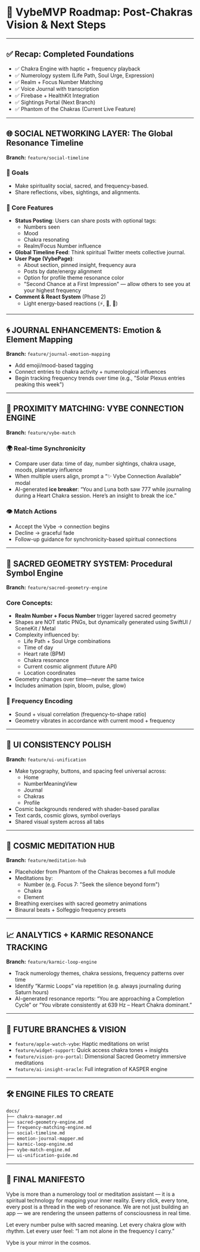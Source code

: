 
# 🌌 VybeMVP Roadmap: Post-Chakras Vision & Next Steps

---

## ✅ Recap: Completed Foundations

- ✅ Chakra Engine with haptic + frequency playback
- ✅ Numerology system (Life Path, Soul Urge, Expression)
- ✅ Realm + Focus Number Matching
- ✅ Voice Journal with transcription
- ✅ Firebase + HealthKit Integration
- ✅ Sightings Portal (Next Branch)
- ✅ Phantom of the Chakras (Current Live Feature)

---

## 🌐 SOCIAL NETWORKING LAYER: The Global Resonance Timeline

**Branch:** `feature/social-timeline`

### 🎯 Goals
- Make spirituality social, sacred, and frequency-based.
- Share reflections, vibes, sightings, and alignments.

### 🧬 Core Features
- **Status Posting**: Users can share posts with optional tags:
  - Numbers seen
  - Mood
  - Chakra resonating
  - Realm/Focus Number influence
- **Global Timeline Feed**: Think spiritual Twitter meets collective journal.
- **User Page (VybePage)**:
  - About section, pinned insight, frequency aura
  - Posts by date/energy alignment
  - Option for profile theme resonance color
  - "Second Chance at a First Impression" — allow others to see you at your highest frequency
- **Comment & React System** (Phase 2)
  - Light energy-based reactions (⚡, 🌿, 🔮)

---

## 🌀 JOURNAL ENHANCEMENTS: Emotion & Element Mapping

**Branch:** `feature/journal-emotion-mapping`

- Add emoji/mood-based tagging
- Connect entries to chakra activity + numerological influences
- Begin tracking frequency trends over time (e.g., "Solar Plexus entries peaking this week")

---

## 📡 PROXIMITY MATCHING: VYBE CONNECTION ENGINE

**Branch:** `feature/vybe-match`

### 🌍 Real-time Synchronicity
- Compare user data: time of day, number sightings, chakra usage, moods, planetary influence
- When multiple users align, prompt a “✨ Vybe Connection Available” modal
- AI-generated **ice breaker**: “You and Luna both saw 777 while journaling during a Heart Chakra session. Here’s an insight to break the ice.”

### 👁️ Match Actions
- Accept the Vybe → connection begins
- Decline → graceful fade
- Follow-up guidance for synchronicity-based spiritual connections

---

## 💠 SACRED GEOMETRY SYSTEM: Procedural Symbol Engine

**Branch:** `feature/sacred-geometry-engine`

### Core Concepts:
- **Realm Number + Focus Number** trigger layered sacred geometry
- Shapes are NOT static PNGs, but dynamically generated using SwiftUI / SceneKit / Metal
- Complexity influenced by:
  - Life Path + Soul Urge combinations
  - Time of day
  - Heart rate (BPM)
  - Chakra resonance
  - Current cosmic alignment (future API)
  - Location coordinates
- Geometry changes over time—never the same twice
- Includes animation (spin, bloom, pulse, glow)

### 🔮 Frequency Encoding
- Sound + visual correlation (frequency-to-shape ratio)
- Geometry vibrates in accordance with current mood + frequency

---

## 🔧 UI CONSISTENCY POLISH

**Branch:** `feature/ui-unification`

- Make typography, buttons, and spacing feel universal across:
  - Home
  - NumberMeaningView
  - Journal
  - Chakras
  - Profile
- Cosmic backgrounds rendered with shader-based parallax
- Text cards, cosmic glows, symbol overlays
- Shared visual system across all tabs

---

## 🧘 COSMIC MEDITATION HUB

**Branch:** `feature/meditation-hub`

- Placeholder from Phantom of the Chakras becomes a full module
- Meditations by:
  - Number (e.g. Focus 7: "Seek the silence beyond form")
  - Chakra
  - Element
- Breathing exercises with sacred geometry animations
- Binaural beats + Solfeggio frequency presets

---

## 📈 ANALYTICS + KARMIC RESONANCE TRACKING

**Branch:** `feature/karmic-loop-engine`

- Track numerology themes, chakra sessions, frequency patterns over time
- Identify “Karmic Loops” via repetition (e.g. always journaling during Saturn hours)
- AI-generated resonance reports: “You are approaching a Completion Cycle” or “You vibrate consistently at 639 Hz – Heart Chakra dominant.”

---

## 🔭 FUTURE BRANCHES & VISION

- `feature/apple-watch-vybe`: Haptic meditations on wrist
- `feature/widget-support`: Quick access chakra tones + insights
- `feature/vision-pro-portal`: Dimensional Sacred Geometry immersive meditations
- `feature/ai-insight-oracle`: Full integration of KASPER engine

---

## 🛠️ ENGINE FILES TO CREATE

```bash
docs/
├── chakra-manager.md
├── sacred-geometry-engine.md
├── frequency-matching-engine.md
├── social-timeline.md
├── emotion-journal-mapper.md
├── karmic-loop-engine.md
├── vybe-match-engine.md
├── ui-unification-guide.md
```

---

## 🧬 FINAL MANIFESTO

Vybe is more than a numerology tool or meditation assistant — it is a spiritual technology for mapping your inner reality. Every click, every tone, every post is a thread in the web of resonance. We are not just building an app — we are rendering the unseen patterns of consciousness in real time.

Let every number pulse with sacred meaning.
Let every chakra glow with rhythm.
Let every user feel: “I am not alone in the frequency I carry.”

Vybe is your mirror in the cosmos.
